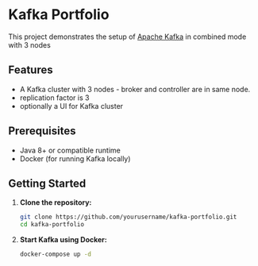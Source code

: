 # Kafka Portfolio

This project demonstrates the setup of [Apache Kafka](https://kafka.apache.org/) in combined mode with 3 nodes

## Features

- A Kafka cluster with 3 nodes - broker and controller are in same node.  
- replication factor is 3
- optionally a UI for Kafka cluster

## Prerequisites

- Java 8+ or compatible runtime
- Docker (for running Kafka locally)

## Getting Started

1. **Clone the repository:**
    ```bash
    git clone https://github.com/yourusername/kafka-portfolio.git
    cd kafka-portfolio
    ```

2. **Start Kafka using Docker:**
    ```bash
    docker-compose up -d
    ```
